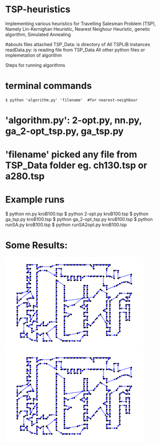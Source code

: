 # TSP-heuristics
Implementing various heuristics for Travelling Salesman Problem (TSP), Namely Lin-Kernighan Heuristic, Nearest Neighour Heuristic, genetic algorithm, Simulated Annealing

#abouts files attached
	TSP_Data: is directory of All TSPLIB instances
	readData.py: is reading file from TSP_Data
	All other python files or implemetation of algorithm

Steps for running algorithms
# terminal commands
	$ python 'algorithm.py' 'filename'  #for nearest-neighbour
# 'algorithm.py': 2-opt.py, nn.py, ga_2-opt_tsp.py, ga_tsp.py    
# 'filename' picked any file from TSP_Data folder eg. ch130.tsp or a280.tsp

# Example runs
 $ python nn.py kroB100.tsp
 $ python 2-opt.py kroB100.tsp
 $ python ga_tsp.py kroB100.tsp
 $ python ga_2-opt_tsp.py kroB100.tsp
 $ python runSA.py kroB100.tsp
 $ python runSA2opt.py kroB100.tsp 
 
# Some Results:
![TSP Tour](a280_2opt.png?raw=true "a280_2opt Tour")
![TSP Tour](a280_2opt.png?raw=true "a280_2opt Tour")
 
 
